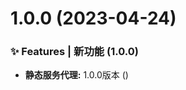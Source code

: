 # 1.0.0 (2023-04-24)


### ✨ Features | 新功能 (1.0.0)

* **静态服务代理:** 1.0.0版本 ([](https://github.com/w-danboard/proxy-server/commit/51a4efd))




